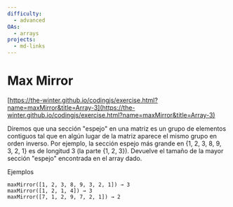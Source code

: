 ```yaml
---
difficulty:
  - advanced
OAs:
  - arrays
projects:
  - md-links
---
```


# Max Mirror

[https://the-winter.github.io/codingjs/exercise.html?name=maxMirror&title=Array-3](https://the-winter.github.io/codingjs/exercise.html?name=maxMirror&title=Array-3)

Diremos que una sección "espejo" en una matriz es un grupo de elementos
contiguos tal que en algún lugar de la matriz aparece el mismo grupo en
orden inverso. Por ejemplo, la sección espejo más grande en
{1, 2, 3, 8, 9, 3, 2, 1} es de longitud 3 (la parte {1, 2, 3}).
Devuelve el tamaño de la mayor sección "espejo" encontrada en el array dado.

Ejemplos

    maxMirror([1, 2, 3, 8, 9, 3, 2, 1]) → 3
    maxMirror([1, 2, 1, 4]) → 3
    maxMirror([7, 1, 2, 9, 7, 2, 1]) → 2
